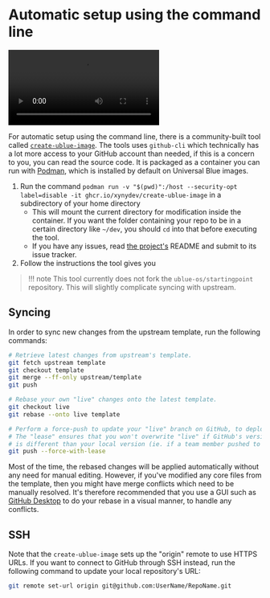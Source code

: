 # Automatic setup using the command line

<video controls="true" allowfullscreen="true">
    <source src="https://user-images.githubusercontent.com/60004820/252016808-4ebe18a2-6bdb-43cb-b2b6-407f62ad1b78.mp4" type="video/mp4">
</video>

For automatic setup using the command line, there is a community-built tool called [`create-ublue-image`](https://github.com/xynydev/create-ublue-image). The tools uses `github-cli` which technically has a lot more access to your GitHub account than needed, if this is a concern to you, you can read the source code. It is packaged as a container you can run with [Podman](https://podman.io/), which is installed by default on Universal Blue images.

1. Run the command `podman run -v "$(pwd)":/host --security-opt label=disable -it ghcr.io/xynydev/create-ublue-image` in a subdirectory of your home directory
    - This will mount the current directory for modification inside the container. If you want the folder containing your repo to be in a certain directory like `~/dev`, you should `cd` into that before executing the tool.
    - If you have any issues, read [the project's](https://github.com/xynydev/create-ublue-image) README and submit to its issue tracker.
2. Follow the instructions the tool gives you

> !!! note
 This tool currently does not fork the `ublue-os/startingpoint` repository. This will slightly complicate syncing with upstream.

## Syncing

In order to sync new changes from the upstream template, run the following commands:

```bash
# Retrieve latest changes from upstream's template.
git fetch upstream template
git checkout template
git merge --ff-only upstream/template
git push

# Rebase your own "live" changes onto the latest template.
git checkout live
git rebase --onto live template

# Perform a force-push to update your "live" branch on GitHub, to deploy.
# The "lease" ensures that you won't overwrite "live" if GitHub's version
# is different than your local version (ie. if a team member pushed to it).
git push --force-with-lease
```

Most of the time, the rebased changes will be applied automatically without any need for manual editing. However, if you've modified any core files from the template, then you might have merge conflicts which need to be manually resolved. It's therefore recommended that you use a GUI such as [GitHub Desktop](https://desktop.github.com/) to do your rebase in a visual manner, to handle any conflicts.

## SSH

Note that the `create-ublue-image` sets up the "origin" remote to use HTTPS URLs. If you want to connect to GitHub through SSH instead, run the following command to update your local repository's URL:

```bash
git remote set-url origin git@github.com:UserName/RepoName.git
```
